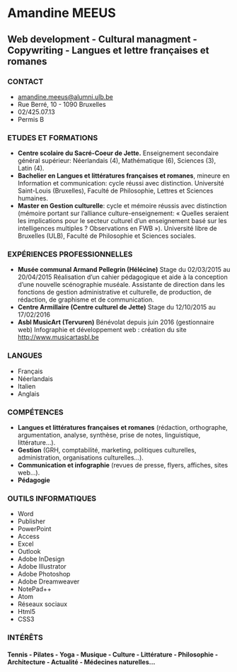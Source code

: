 # Amandine MEEUS
## Web development - Cultural managment - Copywriting - Langues et lettre françaises et romanes
### CONTACT 
+ amandine.meeus@alumni.ulb.be
+ Rue Berré, 10 - 1090 Bruxelles
+ 02/425.07.13
+ Permis B
### ETUDES ET FORMATIONS
+ **Centre scolaire du Sacré-Coeur de Jette.** Enseignement secondaire général supérieur: Néerlandais (4), Mathématique (6), Sciences (3), Latin (4).
+ **Bachelier en Langues et littératures françaises et romanes**, mineure en Information et communication: cycle réussi avec distinction.
Université Saint-Louis (Bruxelles), Faculté de Philosophie, Lettres et Sciences humaines.
+ **Master en Gestion culturelle**: cycle et mémoire réussis avec distinction (mémoire portant sur l’alliance culture-enseignement: « Quelles seraient les implications pour le secteur culturel d’un enseignement basé sur les intelligences multiples ? Observations en FWB »).
Université libre de Bruxelles (ULB),
Faculté de Philosophie et Sciences sociales.
### EXPÉRIENCES PROFESSIONNELLES
+ **Musée communal Armand Pellegrin (Hélécine)**
Stage du 02/03/2015 au 20/04/2015
Réalisation d’un cahier pédagogique et aide à la conception d’une nouvelle scénographie muséale.
Assistante de direction dans les fonctions de gestion administrative et culturelle, de production, de rédaction, de graphisme et de communication.
+ **Centre Armillaire (Centre culturel de Jette)**
Stage du 12/10/2015 au 17/02/2016
+ **Asbl MusicArt (Tervuren)**
Bénévolat depuis juin 2016 (gestionnaire web)
Infographie et développement web : création du site http://www.musicartasbl.be
### LANGUES
+ Français
+ Néerlandais
+ Italien
+ Anglais
### COMPÉTENCES
+ **Langues et littératures françaises et romanes** (rédaction, orthographe, argumentation, analyse, synthèse, prise de notes, linguistique, littérature...).
+ **Gestion** (GRH, comptabilité, marketing, politiques culturelles, administration, organisations culturelles…).
+ **Communication et infographie** (revues de presse, flyers, affiches, sites web...).
+ **Pédagogie**
### OUTILS INFORMATIQUES
+ Word
+ Publisher
+ PowerPoint
+ Access
+ Excel
+ Outlook
+ Adobe InDesign
+ Adobe Illustrator
+ Adobe Photoshop
+ Adobe Dreamweaver
+ NotePad++
+ Atom
+ Réseaux sociaux
+ Html5
+ CSS3
### INTÉRÊTS
#### Tennis - Pilates - Yoga - Musique - Culture - Littérature - Philosophie - Architecture - Actualité - Médecines naturelles...
